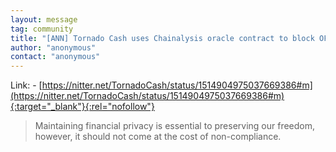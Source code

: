 ```yaml
---
layout: message
tag: community
title: "[ANN] Tornado Cash uses Chainalysis oracle contract to block OFAC sanctioned addresses"
author: "anonymous"	
contact: "anonymous"
---
```


Link: - [https://nitter.net/TornadoCash/status/1514904975037669386#m](https://nitter.net/TornadoCash/status/1514904975037669386#m){:target="_blank"}{:rel="nofollow"}

> Maintaining financial privacy is essential to preserving our freedom, however, it should not come at the cost of non-compliance.
